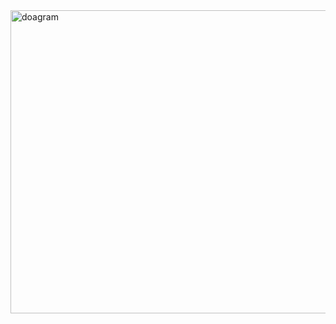 <img width="997" height="485" alt="doagram" src="https://github.com/user-attachments/assets/bfcbfe66-5bbd-432b-b4b0-137fd1b251dd" />
